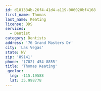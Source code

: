 ```yaml
---
id: d181334b-26f4-41d4-a119-006020bf4168
first_name: Thomas
last_name: Keating
license: DDS
services:
  - Dentist
category: Dentists
address: '76 Grand Masters Dr'
city: 'Las Vegas'
state: NV
zip: '89141'
phone: '(702) 454-8855'
title: 'Thomas Keating'
_geoloc:
  lng: -115.19588
  lat: 35.998778
---
```

